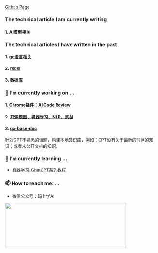 
[Github Page](https://erberry.github.io/)

### The technical article I am currently writing

#### 1. [AI模型相关](https://mp.weixin.qq.com/mp/appmsgalbum?__biz=Mzk0MDI2Nzc3Mw==&action=getalbum&album_id=3882545791625330691&scene=126#wechat_redirect)

### The technical articles I have written in the past

#### 1. [go语言相关](https://mp.weixin.qq.com/mp/appmsgalbum?__biz=Mzk0MDI2Nzc3Mw==&action=getalbum&album_id=2008233094889144321&scene=126#wechat_redirect)
#### 2. [redis](https://mp.weixin.qq.com/mp/appmsgalbum?__biz=Mzk0MDI2Nzc3Mw==&action=getalbum&album_id=3750528513095417857&scene=126#wechat_redirect)
#### 3. [数据库](https://mp.weixin.qq.com/mp/appmsgalbum?__biz=Mzk0MDI2Nzc3Mw==&action=getalbum&album_id=2211170841562775553&scene=126#wechat_redirect)

### 🔭 I’m currently working on ...

#### 1. [Chrome插件：AI Code Review](https://github.com/erberry/ai-code-review)

#### 2. [开源模型、机器学习、NLP，实战](https://github.com/erberry/ThinkML)

#### 3. [qa-base-doc](https://github.com/erberry/openai-cookbook-demo/tree/main/qa-base-doc)

针对GPT不熟悉的话题，构建本地知识库，例如：GPT没有关于最新的时间的知识；或者未公开文档的知识。

###  🌱 I’m currently learning ...

- [机器学习-ChatGPT系列教程](https://mp.weixin.qq.com/mp/appmsgalbum?__biz=Mzk0MDI2Nzc3Mw==&action=getalbum&album_id=2951898067476398088#wechat_redirect)

### 📫 How to reach me: ...

* 微信公众号：码上学AI

<img src="https://raw.githubusercontent.com/erberry/erberry/main/55.png" width="400" height="148" />

